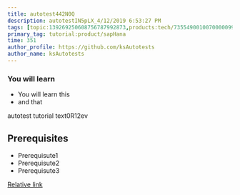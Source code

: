 ```yaml
---
title: autotest442N0Q
description: autotestIN5pLX_4/12/2019 6:53:27 PM
tags: [topic:139269250608756787992873,products:tech/73554900100700000996,tutorial:experience/advanced]
primary_tag: tutorial:product/sapHana
time: 351
author_profile: https://github.com/ksAutotests
author_name: ksAutotests
---
```

### You will learn
- You will learn this
- and that

autotest tutorial text0R12ev

## Prerequisites
- Prerequisute1
- Prerequisute2
- Prerequisute3

[Relative link](autotest_tutorialu2e613)
